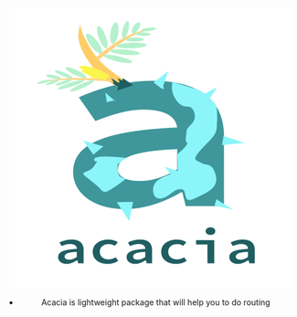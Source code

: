 <div align="center">

![alt text](https://github.com/MeiSastraJayadi/acacia/blob/readme/acacia-wordmark.png "Acacia's Logo")

</div>

<div align="center">

* Acacia is lightweight package that will help you to do routing 

</div>

